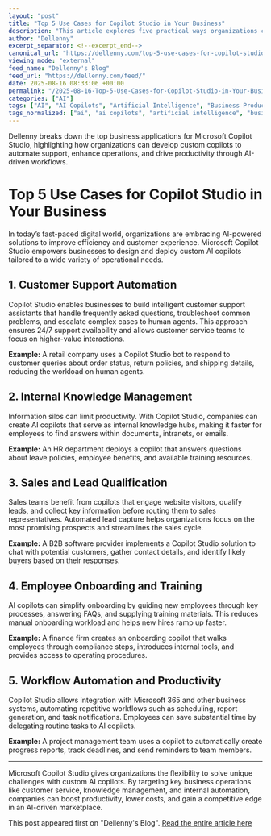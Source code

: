 ```yaml
---
layout: "post"
title: "Top 5 Use Cases for Copilot Studio in Your Business"
description: "This article explores five practical ways organizations can leverage Microsoft Copilot Studio to automate customer support, streamline internal knowledge management, qualify sales leads, enhance employee onboarding, and boost workflow productivity. Real-world examples demonstrate how businesses can create custom AI copilots to address unique operational challenges and maximize efficiency."
author: "Dellenny"
excerpt_separator: <!--excerpt_end-->
canonical_url: "https://dellenny.com/top-5-use-cases-for-copilot-studio-in-your-business/"
viewing_mode: "external"
feed_name: "Dellenny's Blog"
feed_url: "https://dellenny.com/feed/"
date: 2025-08-16 08:33:06 +00:00
permalink: "/2025-08-16-Top-5-Use-Cases-for-Copilot-Studio-in-Your-Business.html"
categories: ["AI"]
tags: ["AI", "AI Copilots", "Artificial Intelligence", "Business Productivity", "Chatbots", "Copilot", "Customer Support Automation", "Employee Training", "HR Automation", "Knowledge Management", "Lead Qualification", "Microsoft 365 Integration", "Microsoft Copilot Studio", "No Code AI", "Onboarding", "Posts", "Power Virtual Agents", "Sales Automation", "Workflow Automation"]
tags_normalized: ["ai", "ai copilots", "artificial intelligence", "business productivity", "chatbots", "copilot", "customer support automation", "employee training", "hr automation", "knowledge management", "lead qualification", "microsoft 365 integration", "microsoft copilot studio", "no code ai", "onboarding", "posts", "power virtual agents", "sales automation", "workflow automation"]
---
```


Dellenny breaks down the top business applications for Microsoft Copilot Studio, highlighting how organizations can develop custom copilots to automate support, enhance operations, and drive productivity through AI-driven workflows.<!--excerpt_end-->

# Top 5 Use Cases for Copilot Studio in Your Business

In today’s fast-paced digital world, organizations are embracing AI-powered solutions to improve efficiency and customer experience. Microsoft Copilot Studio empowers businesses to design and deploy custom AI copilots tailored to a wide variety of operational needs.

## 1. Customer Support Automation

Copilot Studio enables businesses to build intelligent customer support assistants that handle frequently asked questions, troubleshoot common problems, and escalate complex cases to human agents. This approach ensures 24/7 support availability and allows customer service teams to focus on higher-value interactions.

**Example:** A retail company uses a Copilot Studio bot to respond to customer queries about order status, return policies, and shipping details, reducing the workload on human agents.

## 2. Internal Knowledge Management

Information silos can limit productivity. With Copilot Studio, companies can create AI copilots that serve as internal knowledge hubs, making it faster for employees to find answers within documents, intranets, or emails.

**Example:** An HR department deploys a copilot that answers questions about leave policies, employee benefits, and available training resources.

## 3. Sales and Lead Qualification

Sales teams benefit from copilots that engage website visitors, qualify leads, and collect key information before routing them to sales representatives. Automated lead capture helps organizations focus on the most promising prospects and streamlines the sales cycle.

**Example:** A B2B software provider implements a Copilot Studio solution to chat with potential customers, gather contact details, and identify likely buyers based on their responses.

## 4. Employee Onboarding and Training

AI copilots can simplify onboarding by guiding new employees through key processes, answering FAQs, and supplying training materials. This reduces manual onboarding workload and helps new hires ramp up faster.

**Example:** A finance firm creates an onboarding copilot that walks employees through compliance steps, introduces internal tools, and provides access to operating procedures.

## 5. Workflow Automation and Productivity

Copilot Studio allows integration with Microsoft 365 and other business systems, automating repetitive workflows such as scheduling, report generation, and task notifications. Employees can save substantial time by delegating routine tasks to AI copilots.

**Example:** A project management team uses a copilot to automatically create progress reports, track deadlines, and send reminders to team members.

---

Microsoft Copilot Studio gives organizations the flexibility to solve unique challenges with custom AI copilots. By targeting key business operations like customer service, knowledge management, and internal automation, companies can boost productivity, lower costs, and gain a competitive edge in an AI-driven marketplace.

This post appeared first on "Dellenny's Blog". [Read the entire article here](https://dellenny.com/top-5-use-cases-for-copilot-studio-in-your-business/)
